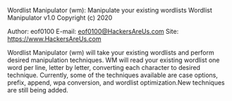 Wordlist Manipulator (wm): Manipulate your existing wordlists
Wordlist Manipulator v1.0 Copyright (c) 2020


Author: eof0100
E-mail: eof0100@HackersAreUs.com 
Site:   https://www.HackersAreUs.com


Wordlist Manipulator (wm) will take your existing wordlists and perform
desired manipulation techniques. WM will read your existing wordlist one
word per line, letter by letter, converting each character to desired technique.
Currently, some of the techniques available are case options, prefix, append, 
wpa conversion, and wordlist optimization.New techniques are still being added.
